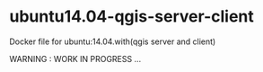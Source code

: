 # ubuntu14.04-qgis-server-client
Docker file for ubuntu:14.04.with(qgis server and client) 

WARNING : WORK IN PROGRESS ...
